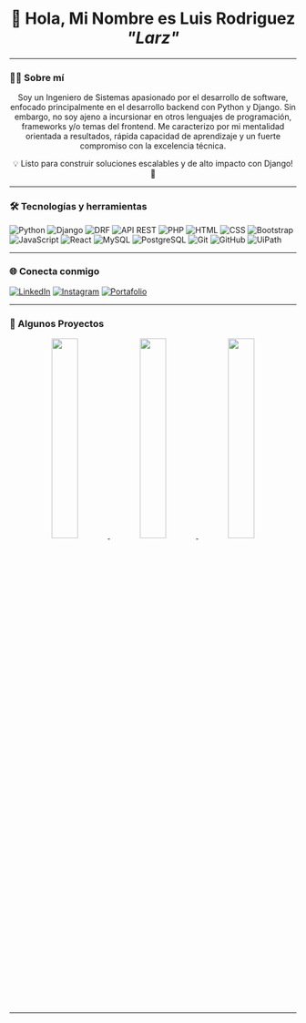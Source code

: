 <!-- Banner superior (puedes subir uno nuevo y cambiar el enlace de imagen) 
<p align="center">
  <img src="TU_IMAGEN_DE_BANNER_AQUI" alt="Banner de Larz" width="100%" />
</p>
-->
<h1 align="center">👋 Hola, Mi Nombre es Luis Rodriguez <em>"Larz"</em></h1>

---

### 🧑‍💻 Sobre mí

<p align="center">
Soy un Ingeniero de Sistemas apasionado por el desarrollo de software, enfocado principalmente en el desarrollo backend con Python y Django. Sin embargo, no soy     ajeno a incursionar en otros lenguajes de programación, frameworks y/o temas del frontend. Me caracterizo por mi mentalidad orientada a resultados, rápida capacidad de aprendizaje y un fuerte compromiso con la excelencia técnica.
</p>

<p align="center">💡 Listo para construir soluciones escalables y de alto impacto con Django! 🚀 </p>

---

### 🛠 Tecnologías y herramientas

![Python](https://img.shields.io/badge/Python-3776AB?style=for-the-badge&logo=python&logoColor=white)
![Django](https://img.shields.io/badge/Django-092E20?style=for-the-badge&logo=django&logoColor=white)
![DRF](https://img.shields.io/badge/DRF-red?style=for-the-badge&logo=django&logoColor=white)
![API REST](https://img.shields.io/badge/API%20REST-005571?style=for-the-badge&logo=fastapi&logoColor=white)
![PHP](https://img.shields.io/badge/PHP-777BB4?style=for-the-badge&logo=php&logoColor=white)
![HTML](https://img.shields.io/badge/HTML5-E34F26?style=for-the-badge&logo=html5&logoColor=white)
![CSS](https://img.shields.io/badge/CSS3-1572B6?style=for-the-badge&logo=css3&logoColor=white)
![Bootstrap](https://img.shields.io/badge/Bootstrap-7952B3?style=for-the-badge&logo=bootstrap&logoColor=white)
![JavaScript](https://img.shields.io/badge/JavaScript-F7DF1E?style=for-the-badge&logo=javascript&logoColor=black)
![React](https://img.shields.io/badge/React-61DAFB?style=for-the-badge&logo=react&logoColor=black)
![MySQL](https://img.shields.io/badge/MySQL-4479A1?style=for-the-badge&logo=mysql&logoColor=white)
![PostgreSQL](https://img.shields.io/badge/PostgreSQL-316192?style=for-the-badge&logo=postgresql&logoColor=white)
![Git](https://img.shields.io/badge/Git-F05032?style=for-the-badge&logo=git&logoColor=white)
![GitHub](https://img.shields.io/badge/GitHub-181717?style=for-the-badge&logo=github&logoColor=white)
![UiPath](https://img.shields.io/badge/UiPath-F6891F?style=for-the-badge&logo=uipath&logoColor=white)

---

### 🌐 Conecta conmigo

[![LinkedIn](https://img.shields.io/badge/LinkedIn-0A66C2?style=for-the-badge&logo=linkedin&logoColor=white)](https://www.linkedin.com/in/luis-rodriguez-diaz/)
[![Instagram](https://img.shields.io/badge/Instagram-E1306C?style=for-the-badge&logo=instagram&logoColor=white)](https://www.instagram.com/larzdz/)
[![Portafolio](https://img.shields.io/badge/Portafolio-Web-9cf?style=for-the-badge)](https://portafolio-7001.onrender.com/)

---

### 📸 Algunos Proyectos


<p align="center">
  <a target="_blank" href="https://github.com/Larzdz/Calculadora">
    <img src="https://res.cloudinary.com/dry8bdxce/image/upload/v1744395314/qvgf6m3xn0mieye41m23.jpg" width="30%" />
  </a>
  <a target="_blank" href="https://github.com/Larzdz/ConsolaAdministracionDjangoReact">
    <img src="https://res.cloudinary.com/dry8bdxce/image/upload/v1744646254/adyrdpbnmd3owmy79yod.jpg" width="30%" />
  </a>
  <a target="_blank" href="https://github.com/Larzdz/IPLookUp">
    <img src="https://res.cloudinary.com/dry8bdxce/image/upload/v1748548927/xr020jaosolggpiwwpjb.jpg" width="30%" />
  </a>
</p>

---

<!--
### 📌 Stats 

<p align="center">
  <img src="https://github-readme-stats.vercel.app/api/top-langs/?username=larzdz&layout=compact&theme=github_dark"/>
</p>
-->
